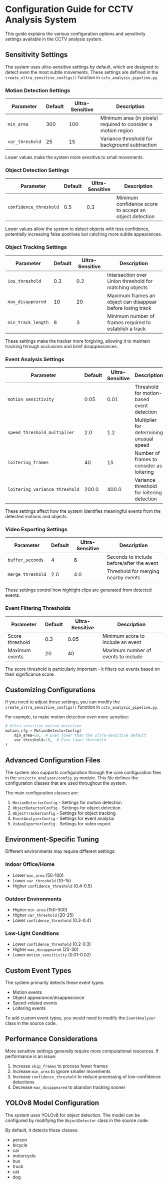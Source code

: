﻿# Configuration Guide for CCTV Analysis System

This guide explains the various configuration options and sensitivity settings available in the CCTV analysis system.

## Sensitivity Settings

The system uses ultra-sensitive settings by default, which are designed to detect even the most subtle movements. These settings are defined in the `create_ultra_sensitive_configs()` function in `cctv_analysis_pipeline.py`.

### Motion Detection Settings

| Parameter | Default | Ultra-Sensitive | Description |
|-----------|---------|----------------|-------------|
| `min_area` | 300 | 100 | Minimum area (in pixels) required to consider a motion region |
| `var_threshold` | 25 | 15 | Variance threshold for background subtraction |

Lower values make the system more sensitive to small movements.

### Object Detection Settings

| Parameter | Default | Ultra-Sensitive | Description |
|-----------|---------|----------------|-------------|
| `confidence_threshold` | 0.5 | 0.3 | Minimum confidence score to accept an object detection |

Lower values allow the system to detect objects with less confidence, potentially increasing false positives but catching more subtle appearances.

### Object Tracking Settings

| Parameter | Default | Ultra-Sensitive | Description |
|-----------|---------|----------------|-------------|
| `iou_threshold` | 0.3 | 0.2 | Intersection over Union threshold for matching objects |
| `max_disappeared` | 10 | 20 | Maximum frames an object can disappear before losing track |
| `min_track_length` | 8 | 3 | Minimum number of frames required to establish a track |

These settings make the tracker more forgiving, allowing it to maintain tracking through occlusions and brief disappearances.

### Event Analysis Settings

| Parameter | Default | Ultra-Sensitive | Description |
|-----------|---------|----------------|-------------|
| `motion_sensitivity` | 0.05 | 0.01 | Threshold for motion-based event detection |
| `speed_threshold_multiplier` | 2.0 | 1.2 | Multiplier for determining unusual speed |
| `loitering_frames` | 40 | 15 | Number of frames to consider as loitering |
| `loitering_variance_threshold` | 200.0 | 400.0 | Variance threshold for loitering detection |

These settings affect how the system identifies meaningful events from the detected motions and objects.

### Video Exporting Settings

| Parameter | Default | Ultra-Sensitive | Description |
|-----------|---------|----------------|-------------|
| `buffer_seconds` | 4 | 6 | Seconds to include before/after the event |
| `merge_threshold` | 2.0 | 4.0 | Threshold for merging nearby events |

These settings control how highlight clips are generated from detected events.

### Event Filtering Thresholds

| Parameter | Default | Ultra-Sensitive | Description |
|-----------|---------|----------------|-------------|
| Score threshold | 0.3 | 0.05 | Minimum score to include an event |
| Maximum events | 20 | 40 | Maximum number of events to include |

The score threshold is particularly important - it filters out events based on their significance score.

## Customizing Configurations

If you need to adjust these settings, you can modify the `create_ultra_sensitive_configs()` function in `cctv_analysis_pipeline.py`.

For example, to make motion detection even more sensitive:

```python
# Ultra-sensitive motion detection
motion_cfg = MotionDetectorConfig(
    min_area=50,  # Even lower than the ultra-sensitive default
    var_threshold=10,  # Even lower threshold
)
```

## Advanced Configuration Files

The system also supports configuration through the core configuration files in the `src/cctv_analyzer/config.py` module. This file defines the configuration classes that are used throughout the system.

The main configuration classes are:

1. `MotionDetectorConfig` - Settings for motion detection
2. `ObjectDetectorConfig` - Settings for object detection
3. `ObjectTrackerConfig` - Settings for object tracking
4. `EventAnalyzerConfig` - Settings for event analysis
5. `VideoExporterConfig` - Settings for video export

## Environment-Specific Tuning

Different environments may require different settings:

### Indoor Office/Home
- Lower `min_area` (50-100)
- Lower `var_threshold` (10-15)
- Higher `confidence_threshold` (0.4-0.5)

### Outdoor Environments
- Higher `min_area` (150-300)
- Higher `var_threshold` (20-25)
- Lower `confidence_threshold` (0.3-0.4)

### Low-Light Conditions
- Lower `confidence_threshold` (0.2-0.3)
- Higher `max_disappeared` (25-30)
- Lower `motion_sensitivity` (0.01-0.02)

## Custom Event Types

The system primarily detects these event types:
- Motion events
- Object appearance/disappearance
- Speed-related events
- Loitering events

To add custom event types, you would need to modify the `EventAnalyzer` class in the source code.

## Performance Considerations

More sensitive settings generally require more computational resources. If performance is an issue:

1. Increase `skip_frames` to process fewer frames
2. Increase `min_area` to ignore smaller movements
3. Increase `confidence_threshold` to reduce processing of low-confidence detections
4. Decrease `max_disappeared` to abandon tracking sooner

## YOLOv8 Model Configuration

The system uses YOLOv8 for object detection. The model can be configured by modifying the `ObjectDetector` class in the source code.

By default, it detects these classes:
- person
- bicycle
- car
- motorcycle
- bus
- truck
- cat
- dog

